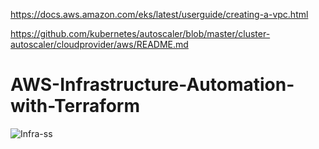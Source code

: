 https://docs.aws.amazon.com/eks/latest/userguide/creating-a-vpc.html

https://github.com/kubernetes/autoscaler/blob/master/cluster-autoscaler/cloudprovider/aws/README.md


# AWS-Infrastructure-Automation-with-Terraform
![Infra-ss](https://github.com/anshu049/AWS-Infrastructure-Automation-with-Terraform/assets/95365748/cf336104-3973-40b0-9b5d-202442795da3)
